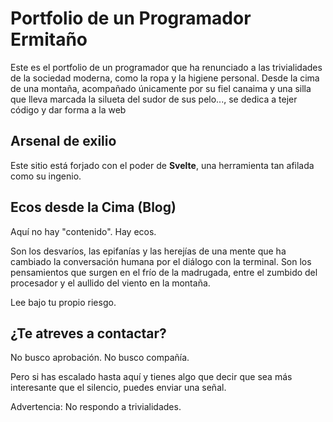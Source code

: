 # Portfolio de un Programador Ermitaño

Este es el portfolio de un programador que ha renunciado a las trivialidades de la sociedad moderna, como la ropa y la higiene personal. Desde la cima de una montaña, acompañado únicamente por su fiel canaima y una silla que lleva marcada la silueta del sudor de sus pelo..., se dedica a tejer código y dar forma a la web

## Arsenal de exilio

Este sitio está forjado con el poder de **Svelte**, una herramienta tan afilada como su ingenio.

## Ecos desde la Cima (Blog)
Aquí no hay "contenido". Hay ecos.

Son los desvaríos, las epifanías y las herejías de una mente que ha cambiado la conversación humana por el diálogo con la terminal. Son los pensamientos que surgen en el frío de la madrugada, entre el zumbido del procesador y el aullido del viento en la montaña.

Lee bajo tu propio riesgo.

## ¿Te atreves a contactar?
No busco aprobación. No busco compañía.

Pero si has escalado hasta aquí y tienes algo que decir que sea más interesante que el silencio, puedes enviar una señal.

Advertencia: No respondo a trivialidades.